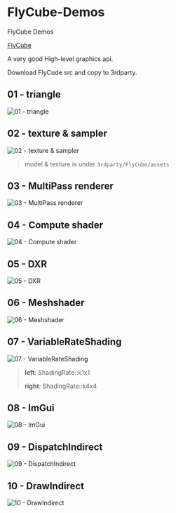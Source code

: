 # FlyCube-Demos
FlyCube Demos

[FlyCube](https://github.com/andrejnau/FlyCube)

A very good High-level graphics api.

Download FlyCude src and copy to 3rdparty.

## 01 - triangle

![01 - triangle](screenshots/Snipaste_2021-03-13_22-55-24.png)

## 02 - texture & sampler

![02 - texture & sampler](screenshots/Snipaste_2021-03-14_00-29-07.png)

> model & texture is under `3rdparty/FlyCube/assets`

## 03 - MultiPass renderer

![03 - MultiPass renderer](screenshots/Snipaste_2021-03-14_10-37-35.png)

## 04 - Compute shader

![04 - Compute shader](screenshots/Snipaste_2021-03-14_12-26-41.png)

## 05 - DXR

![05 - DXR](screenshots/Snipaste_2021-03-14_12-42-05.png)

## 06 - Meshshader

![06 - Meshshader](screenshots/Snipaste_2021-03-14_16-13-34.png)

## 07 - VariableRateShading

![07 - VariableRateShading](screenshots/Snipaste_2021-03-14_17-10-19.png)

> **left**:  ShadingRate::k1x1
> 
> **right**: ShadingRate::k4x4

## 08 - ImGui

![08 - ImGui](screenshots/Snipaste_2021-03-14_22-44-49.png)

## 09 - DispatchIndirect
![09 - DispatchIndirect](screenshots/Snipaste_2021-03-17_23-26-01.png)

## 10 - DrawIndirect
![10 - DrawIndirect](screenshots/Snipaste_2021-03-18_00-39-06.png)

